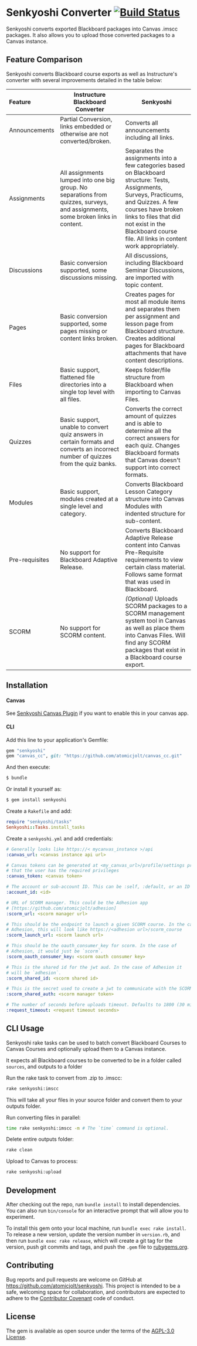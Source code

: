 # Senkyoshi Converter [![Build Status](https://travis-ci.org/atomicjolt/senkyoshi.svg?branch=master)](https://travis-ci.org/atomicjolt/senkyoshi)

Senkyoshi converts exported Blackboard packages into Canvas .imscc packages. It also allows you to upload those converted packages to a Canvas instance.

## Feature Comparison

Senkyoshi converts Blackboard course exports as well as Instructure's converter with several improvements detailed in the table below:

| Feature  | Instructure Blackboard Converter | Senkyoshi |
|:---------|----------------------------------|-----------|
| Announcements | Partial Conversion, links embedded or otherwise are not converted/broken. | Converts all announcements including all links. |
|Assignments|All assignments lumped into one big group.  No separations from quizzes, surveys, and assignments, some broken links in content.| Separates the assignments into a few categories based on Blackboard structure: Tests, Assignments, Surveys, Practicums, and Quizzes. A few courses have broken links to files that did not exist in the Blackboard course file. All links in content work appropriately. |
|Discussions|Basic conversion supported, some discussions missing.| All discussions, including Blackboard Seminar Discussions, are imported with topic content.|
|Pages|Basic conversion supported, some pages missing or content links broken.|Creates pages for most all module items and separates them per assignment and lesson page from Blackboard structure.  Creates additional pages for Blackboard attachments that have content descriptions.|
|Files|Basic support, flattened file directories into a single top level with all files. | Keeps folder/file structure from Blackboard when importing to Canvas Files. |
|Quizzes|Basic support, unable to convert quiz answers in certain formats and converts an incorrect number of quizzes from the quiz banks.| Converts the correct amount of quizzes and is able to determine all the correct answers for each quiz. Changes Blackboard formats that Canvas doesn't support into correct formats.|
|Modules|Basic support, modules created at a single level and category. | Converts Blackboard Lesson Category structure into Canvas Modules with indented structure for sub-content. |
|Pre-requisites|No support for Blackboard Adaptive Release.| Converts Blackboard Adaptive Release content into Canvas Pre-Requisite requirements to view certain class material. Follows same format that was used in Blackboard.|
|SCORM|No support for SCORM content.|*(Optional)* Uploads SCORM packages to a SCORM management system tool in Canvas as well as place them into Canvas Files. Will find any SCORM packages that exist in a Blackboard course export.|

## Installation

#### Canvas
See [Senkyoshi Canvas Plugin](https://github.com/atomicjolt/senkyoshi_canvas_plugin) if you want to enable this in your canvas app.

#### CLI
Add this line to your application's Gemfile:

```ruby
gem "senkyoshi"
gem "canvas_cc", git: "https://github.com/atomicjolt/canvas_cc.git"
```

And then execute:
```sh
$ bundle
```

Or install it yourself as:
```sh
$ gem install senkyoshi
```

Create a `Rakefile` and add:
```ruby
require "senkyoshi/tasks"
Senkyoshi::Tasks.install_tasks
```

Create a `senkyoshi.yml` and add credentials:
```yaml
# Generally looks like https://< mycanvas_instance >/api
:canvas_url: <canvas instance api url>

# Canvas tokens can be generated at <my_canvas_url>/profile/settings provided
# that the user has the required privileges
:canvas_token: <canvas token>

# The account or sub-account ID. This can be :self, :default, or an ID
:account_id: <id>

# URL of SCORM manager. This could be the Adhesion app
# [https://github.com/atomicjolt/adhesion]
:scorm_url: <scorm manager url>

# This should be the endpoint to launch a given SCORM course. In the case of
# Adhesion, this will look like https://<adhesion url>/scorm_course
:scorm_launch_url: <scorm launch url>

# This should be the oauth_consumer_key for scorm. In the case of
# Adhesion, it would just be `scorm`.
:scorm_oauth_consumer_key: <scorm oauth consumer key>

# This is the shared id for the jwt aud. In the case of Adhesion it
# will be `adhesion`.
:scorm_shared_id: <scorm shared id>

# This is the secret used to create a jwt to communicate with the SCORM manager.
:scorm_shared_auth: <scorm manager token>

# The number of seconds before uploads timeout. Defaults to 1800 (30 minutes)
:request_timeout: <request timeout seconds>
```

## CLI Usage

Senkyoshi rake tasks can be used to batch convert Blackboard Courses to Canvas Courses and optionally upload them to a Canvas instance.

It expects all Blackboard courses to be converted to be in a folder called `sources`, and outputs to a folder

Run the rake task to convert from .zip to .imscc:
```bash
rake senkyoshi:imscc
```
This will take all your files in your source folder and convert them to your outputs folder.

Run converting files in parallel:
```bash
time rake senkyoshi:imscc -m # The `time` command is optional.
```

Delete entire outputs folder:
```bash
rake clean
```

Upload to Canvas to process:
```bash
rake senkyoshi:upload
```

## Development

After checking out the repo, run `bundle install` to install dependencies. You can also run `bin/console` for an interactive prompt that will allow you to experiment.

To install this gem onto your local machine, run `bundle exec rake install`. To release a new version, update the version number in `version.rb`, and then run `bundle exec rake release`, which will create a git tag for the version, push git commits and tags, and push the `.gem` file to [rubygems.org](https://rubygems.org).

## Contributing

Bug reports and pull requests are welcome on GitHub at https://github.com/atomicjolt/senkyoshi. This project is intended to be a safe, welcoming space for collaboration, and contributors are expected to adhere to the [Contributor Covenant](http://contributor-covenant.org) code of conduct.


## License

The gem is available as open source under the terms of the [AGPL-3.0 License](http://www.gnu.org/licenses/).
